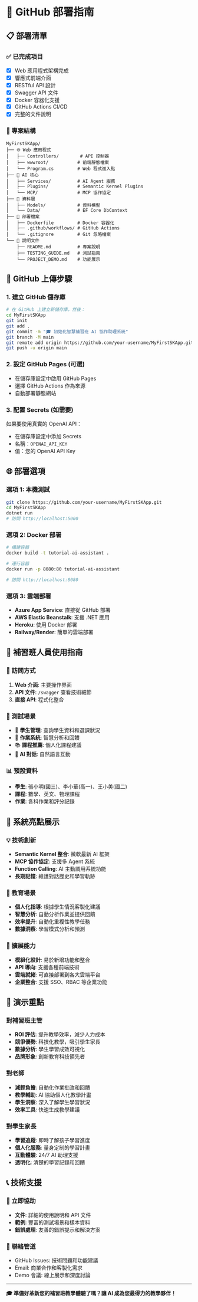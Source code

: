 # 🚀 GitHub 部署指南

## 📋 部署清單

### ✅ 已完成項目
- [x] Web 應用程式架構完成
- [x] 響應式前端介面
- [x] RESTful API 設計
- [x] Swagger API 文件
- [x] Docker 容器化支援
- [x] GitHub Actions CI/CD
- [x] 完整的文件說明

### 📁 專案結構
```
MyFirstSKApp/
├── 🌐 Web 應用程式
│   ├── Controllers/        # API 控制器
│   ├── wwwroot/           # 前端靜態檔案
│   └── Program.cs         # Web 程式進入點
├── 🤖 AI 核心
│   ├── Services/          # AI Agent 服務
│   ├── Plugins/           # Semantic Kernel Plugins  
│   └── MCP/               # MCP 協作協定
├── 💾 資料層
│   ├── Models/            # 資料模型
│   └── Data/              # EF Core DbContext
├── 🚀 部署檔案
│   ├── Dockerfile         # Docker 容器化
│   ├── .github/workflows/ # GitHub Actions
│   └── .gitignore         # Git 忽略檔案
└── 📖 說明文件
    ├── README.md          # 專案說明
    ├── TESTING_GUIDE.md   # 測試指南
    └── PROJECT_DEMO.md    # 功能展示
```

## 🎯 GitHub 上傳步驟

### 1. 建立 GitHub 儲存庫
```bash
# 在 GitHub 上建立新儲存庫，然後：
cd MyFirstSKApp
git init
git add .
git commit -m "🎓 初始化智慧補習班 AI 協作助理系統"
git branch -M main
git remote add origin https://github.com/your-username/MyFirstSKApp.git
git push -u origin main
```

### 2. 設定 GitHub Pages (可選)
- 在儲存庫設定中啟用 GitHub Pages
- 選擇 GitHub Actions 作為來源
- 自動部署靜態網站

### 3. 配置 Secrets (如需要)
如果要使用真實的 OpenAI API：
- 在儲存庫設定中添加 Secrets
- 名稱：`OPENAI_API_KEY`
- 值：您的 OpenAI API Key

## 🌐 部署選項

### 選項 1: 本機測試
```bash
git clone https://github.com/your-username/MyFirstSKApp.git
cd MyFirstSKApp
dotnet run
# 訪問 http://localhost:5000
```

### 選項 2: Docker 部署
```bash
# 構建容器
docker build -t tutorial-ai-assistant .

# 運行容器
docker run -p 8080:80 tutorial-ai-assistant

# 訪問 http://localhost:8080
```

### 選項 3: 雲端部署
- **Azure App Service**: 直接從 GitHub 部署
- **AWS Elastic Beanstalk**: 支援 .NET 應用
- **Heroku**: 使用 Docker 部署
- **Railway/Render**: 簡單的雲端部署

## 📱 補習班人員使用指南

### 🎯 訪問方式
1. **Web 介面**: 主要操作界面
2. **API 文件**: `/swagger` 查看技術細節  
3. **直接 API**: 程式化整合

### 🧪 測試場景
- 👥 **學生管理**: 查詢學生資料和選課狀況
- 📝 **作業系統**: 智慧分析和回饋
- 📚 **課程推薦**: 個人化課程建議
- 🤖 **AI 對話**: 自然語言互動

### 📊 預設資料
- **學生**: 張小明(國三)、李小華(高一)、王小美(國二)
- **課程**: 數學、英文、物理課程
- **作業**: 各科作業和評分記錄

## 🎉 系統亮點展示

### 💡 技術創新
- **Semantic Kernel 整合**: 微軟最新 AI 框架
- **MCP 協作協定**: 支援多 Agent 系統
- **Function Calling**: AI 主動調用系統功能
- **長期記憶**: 維護對話歷史和學習軌跡

### 🏫 教育場景
- **個人化指導**: 根據學生情況客製化建議
- **智慧分析**: 自動分析作業並提供回饋
- **效率提升**: 自動化重複性教學任務
- **數據洞察**: 學習模式分析和預測

### 🚀 擴展能力
- **模組化設計**: 易於新增功能和整合
- **API 導向**: 支援各種前端技術
- **雲端就緒**: 可直接部署到各大雲端平台
- **企業整合**: 支援 SSO、RBAC 等企業功能

## 🎯 演示重點

### 對補習班主管
- **ROI 評估**: 提升教學效率，減少人力成本
- **競爭優勢**: 科技化教學，吸引學生家長
- **數據分析**: 學生學習成效可視化
- **品牌形象**: 創新教育科技領先者

### 對老師
- **減輕負擔**: 自動化作業批改和回饋
- **教學輔助**: AI 協助個人化教學計畫
- **學生洞察**: 深入了解學生學習狀況
- **效率工具**: 快速生成教學建議

### 對學生家長
- **學習追蹤**: 即時了解孩子學習進度
- **個人化服務**: 量身定制的學習計畫
- **互動體驗**: 24/7 AI 助理支援
- **透明化**: 清楚的學習記錄和回饋

## 📞 技術支援

### 🛟 立即協助
- **文件**: 詳細的使用說明和 API 文件
- **範例**: 豐富的測試場景和樣本資料
- **錯誤處理**: 友善的錯誤提示和解決方案

### 📧 聯絡管道
- GitHub Issues: 技術問題和功能建議
- Email: 商業合作和客製化需求
- Demo 會議: 線上展示和深度討論

---

**🎓 準備好革新您的補習班教學體驗了嗎？讓 AI 成為您最得力的教學夥伴！**